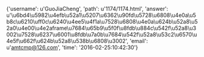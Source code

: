 {'username': u'GuoJiaCheng', 'path': u'1174/1174.html', 'answer': u'\u6bd4\u5982\u4efb\u52a1\u5207\u6362\u90fd\u5728\u6808\u4e0a\u5b8c\u6210\uff0c\u6240\u4ee5\u4f1a\u7528\u6808\u4e0a\u624b\u52a8\u52a0\u4e00\u4e2aframe\u7684\u65b9\u5f0f\u8fdb\u884c\u542f\u52a8\u3002\u7528\u6237\u6001\u8fdb\u7a0b\u7684\u542f\u52a8\u53c2\u6570\u4e5f\u662f\u624b\u52a8\u538b\u6808\u3002', 'email': u'amtcmp@126.com', 'time': '2016-02-25:10:42:30'}